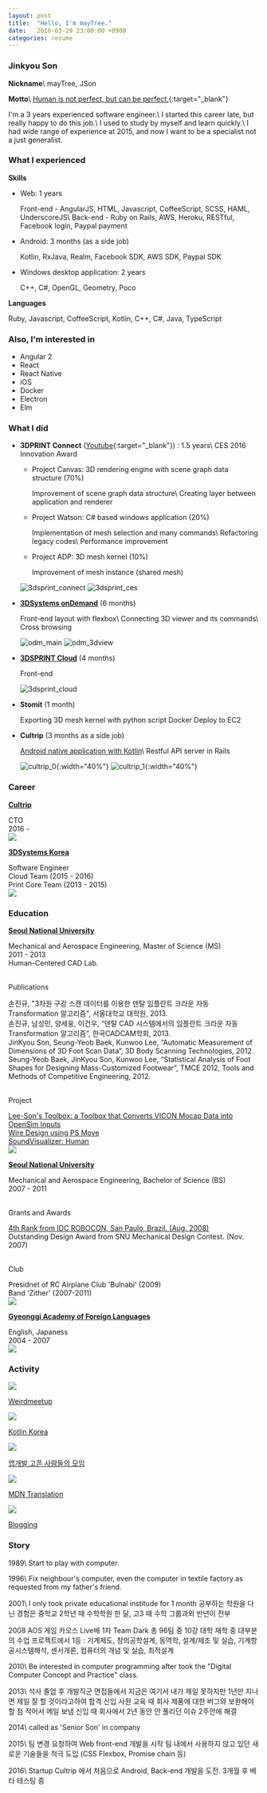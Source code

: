 ```yaml
---
layout: post
title:  "Hello, I'm mayTree."
date:   2016-03-29 23:00:00 +0900
categories: resume
---
```


### **Jinkyou Son**

**Nickname**\\
mayTree, JSon

**Motto**\\
[Human is not perfect, but can be perfect.](http://json.postype.com/post/119354/){:target="_blank"}

I'm a 3 years experienced software engineer.\\
I started this career late, but really happy to do this job.\\
I used to study by myself and learn quickly.\\
I had wide range of experience at 2015, and now I want to be a specialist not a just generalist.



### **What I experienced**

**Skills**

- Web: 1 years

  Front-end - AngularJS, HTML, Javascript, CoffeeScript, SCSS, HAML, UnderscoreJS\\
  Back-end - Ruby on Rails, AWS, Heroku, RESTful, Facebook login, Paypal payment

- Android: 3 months (as a side job)
  
  Kotlin, RxJava, Realm, Facebook SDK, AWS SDK, Paypal SDK

- Windows desktop application: 2 years

  C++, C#, OpenGL, Geometry, Poco

**Languages**

Ruby, Javascript, CoffeeScript, Kotlin, C++, C#, Java, TypeScript


### **Also, I'm interested in**

- Angular 2
- React
- React Native
- iOS
- Docker
- Electron
- Elm


### **What I did**

- **3DPRINT Connect** ([Youtube](https://youtu.be/0qFXxqwhWpw){:target="_blank"}) : 1.5 years\\
  CES 2016 Innovation Award
  
  - Project Canvas: 3D rendering engine with scene graph data structure (70%)

    Improvement of scene graph data structure\\
    Creating layer between application and renderer

  - Project Watson: C# based windows application (20%)

    Implementation of mesh selection and many commands\\
    Refactoring legacy codes\\
    Performance improvement

  - Project ADP: 3D mesh kernel (10%)

    Improvement of mesh instance (shared mesh)

  ![3dsprint_connect](/images/3dsprint_connect.png)
  ![3dsprint_ces](/images/3dsprint_ces.jpeg)

- [**3DSystems onDemand**](http://qpe-staging.herokuapp.com/home) (6 months)

  Front-end layout with flexbox\\
  Connecting 3D viewer and its commands\\
  Cross browsing

  ![odm_main](/images/odm_main.png)
  ![odm_3dview](/images/odm_3dview.png)

- [**3DSPRINT Cloud**](http://www.3dsprint.com/) (4 months)

  Front-end

  ![3dsprint_cloud](/images/3dsprint_cloud.png)

- **Stomit** (1 month)

  Exporting 3D mesh kernel with python script
  Docker
  Deploy to EC2

- **Cultrip** (3 months as a side job)

  [Android native application with Kotlin](https://play.google.com/apps/testing/kr.co.cultrip.www.cultrip)\\
  Restful API server in Rails

  ![cultrip_0](/images/cultrip_0.png){:width="40%"}
  ![cultrip_1](/images/cultrip_1.png){:width="40%"}


### **Career**

<div class="career">
  <div class="board-flex-container">
    <div class="board-flex-content">
      <a class="board-title" href="http://www.cultrip.co.kr" target="_blank"><p><b>Cultrip</b></p></a>
      <div class="content-detail">CTO</div>
      <span>2016 -</span>
    </div>
    <div class="board-flex-image">
      <img src="/images/cultrip_logo.png"/>
    </div>
  </div>
  <div class="board-flex-container">
    <div class="board-flex-content">
      <a class="board-title" href="http://www.3dsystems.com" target="_blank"><p><b>3DSystems Korea</b></p></a>
      <div class="content-detail">Software Engineer</div>
      <span>Cloud Team (2015 - 2016)</span>
      <br/>
      <span>Print Core Team (2013 - 2015)</span>
    </div>
    <div class="board-flex-image">
      <img src="/images/3dsystems.jpg"/>
    </div>
  </div>
</div>

### **Education**

<div class="education">
  <div class="board-flex-container">
    <div class="board-flex-content">
      <a class="board-title" href="http://www.snu.ac.kr" target="_blank"><p><b>Seoul National University</b></p></a>
      <div>Mechanical and Aerospace Engineering, Master of Science (MS)</div>
      <div>2011 - 2013</div>
      <div>Human-Centered CAD Lab.</div>
      <br/>
      <p>Publications</p>
      <div class="content-detail">손진규, "3차원 구강 스캔 데이터를 이용한 덴탈 임플란트 크라운 자동 Transformation 알고리즘", 서울대학교 대학원, 2013.</div>
      <div class="content-detail">손진규, 남성민, 양세웅, 이건우, “덴탈 CAD 시스템에서의 임플란트 크라운 자동 Transformation 알고리즘”, 한국CADCAM학회, 2013.</div>
      <div class="content-detail">JinKyou Son, Seung-Yeob Baek, Kunwoo Lee, “Automatic Measurement of Dimensions of 3D Foot Scan Data”, 3D Body Scanning Technologies, 2012.</div>
      <div class="content-detail">Seung-Yeob Baek, JinKyou Son, Kunwoo Lee, “Statistical Analysis of Foot Shapes for Designing Mass-Customized Footwear”, TMCE 2012, Tools and Methods of Competitive Engineering, 2012.</div>
      <br/>
      <p>Project</p>
      <div class="content-detail"><a href="https://simtk.org/home/lee-son/" target="_blank">Lee-Son's Toolbox: a Toolbox that Converts VICON Mocap Data into OpenSim Inputs</a></div>
      <div class="content-detail"><a href="https://vimeo.com/60218463" target="_blank">Wire Design using PS Move</a></div>
      <div class="content-detail"><a href="https://vimeo.com/22432532" target="_blank">SoundVisualizer: Human</a></div>
    </div>
    <div class="board-flex-image">
      <img src="http://www.snu.ac.kr/images/common/img/img01_mark_ab0102.gif"/>
    </div>
  </div>

  <div class="board-flex-container">
    <div class="board-flex-content">
       <a class="board-title" href="http://www.snu.ac.kr" target="_blank"><p><b>Seoul National University</b></p></a>
      <div>Mechanical and Aerospace Engineering, Bachelor of Science (BS)</div>
      <div>2007 - 2011</div>
      <br/>
      <p>Grants and Awards</p>
      <div class="content-detail"><a href="http://www.idc-robocon.org/idc2008/e/" target="_blank">4th Rank from IDC ROBOCON, San Paulo, Brazil. (Aug. 2008)</a></div>
      <div class="content-detail">Outstanding Design Award from SNU Mechanical Design Contest. (Nov. 2007)</div>
      <br/>
      <p>Club</p>
      <div class="content-detail">Presidnet of RC Airplane Club 'Bulnabi' (2009)</div>
      <div class="content-detail">Band 'Zither' (2007-2011)</div>
    </div>
    <div class="board-flex-image">
      <img src="http://www.snu.ac.kr/images/common/img/img01_mark_ab0102.gif"/>
    </div>
  </div>

  <div class="board-flex-container">
    <div class="board-flex-content">
       <a class="board-title" href="http://gafl.hs.kr" target="_blank"><p><b>Gyeonggi Academy of Foreign Languages</b></p></a>
      <div>English, Japaness</div>
      <div>2004 - 2007</div>
    </div>
    <div class="board-flex-image">
      <img src="/images/gafl.png"/>
    </div>
  </div>
</div>

### **Activity**

<div class="activity">
  <div class="card-flex-container">
    <div class="card-flex-item">
      <a href="http://blog.weirdx.io/" target="_blank">
        <img src="/images/weirdmeetup_logo.png" />
        <p>Weirdmeetup</p>
      </a>
    </div>
    <div class="card-flex-item">
      <a href="http://kotlin.kr/" target="_blank">
        <img src="/images/kotlinkorea_logo.png" />
        <p>Kotlin Korea</p>
      </a>
    </div>
    <div class="card-flex-item">
      <a href="https://www.facebook.com/groups/1581001912175827/" target="_blank">
        <img src="/images/appdev_logo.png" />
        <p>앱개발 고픈 사람들의 모임</p>
      </a>
    </div>
    <div class="card-flex-item">
      <a href="https://developer.mozilla.org/ko/profiles/maytree" target="_blank">
        <img src="https://mdn.mozillademos.org/files/6457/mdn_logo_only_color.png" />
        <p>MDN Translation</p>
      </a>
    </div>
    <div class="card-flex-item">
      <a href="http://json.postype.com/" target="_blank">
        <img src="/images/maytree.png">
        <p>Blogging</p>
      </a>
    </div>
  </div>
</div>


### **Story**

1989\\
Start to play with computer.

1996\\
Fix neighbour's computer, even the computer in textile factory as requested from my father's friend.

2001\\
I only took private educational institude for 1 month
공부하는 학원을 다닌 경험은 중학교 2학년 때 수학학원 한 달, 고3 때 수학 그룹과외 반년이 전부

2008
AOS 게임 카오스 Live배 1차 Team Dark 총 96팀 중 10강
대학 재학 중 대부분의 수업 프로젝트에서 1등
: 기계제도, 창의공학설계, 동역학, 설계/제조 및 실습, 기계항공시스템해석, 센서개론, 컴퓨터의 개념 및 실습, 최적설계

2010\\
Be interested in computer programming after took the "Digital Computer Concept and Practice" class.

2013\\
석사 졸업 후 개발직군 면접들에서 지금은 여기서 내가 제일 못하지만 1년만 지나면 제일 잘 할 것이라고하여 합격
신입 사원 교육 때 회사 제품에 대한 버그와 보완해야할 점 적어서 메일 보냄
신입 때 회사에서 2년 동안 안 풀리던 이슈 2주안에 해결

2014\\
called as 'Senior Son' in company

2015\\
팀 변경 요청하여 Web front-end 개발을 시작
팀 내에서 사용하지 않고 있던 새로운 기술들을 적극 도입 (CSS Flexbox, Promise chain 등)

2016\\
Startup Cultrip 에서 처음으로 Android, Back-end 개발을 도전. 3개월 후 베타 테스팅 중
